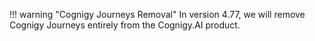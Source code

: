 !!! warning "Cognigy Journeys Removal"
    In version 4.77, we will remove Cognigy Journeys entirely from the Cognigy.AI product. 